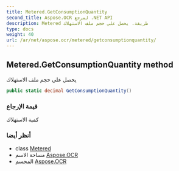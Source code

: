 ```yaml
---
title: Metered.GetConsumptionQuantity
second_title: Aspose.OCR لمرجع .NET API
description: Metered طريقة. يحصل على حجم ملف الاستهلاك
type: docs
weight: 40
url: /ar/net/aspose.ocr/metered/getconsumptionquantity/
---
```

## Metered.GetConsumptionQuantity method

يحصل على حجم ملف الاستهلاك

```csharp
public static decimal GetConsumptionQuantity()
```

### قيمة الإرجاع

كمية الاستهلاك

### أنظر أيضا

* class [Metered](../)
* مساحة الاسم [Aspose.OCR](../../metered/)
* المجسم [Aspose.OCR](../../../)


